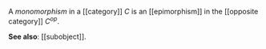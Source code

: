 A _monomorphism_ in a [[category]] $C$ is an [[epimorphism]] in the [[opposite category]] $C^{op}$.

**See also**: [[subobject]].
